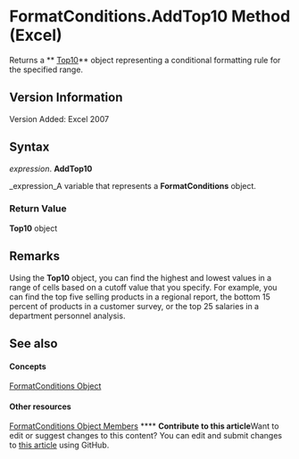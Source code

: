 
# FormatConditions.AddTop10 Method (Excel)

Returns a  ** [Top10](b94f4a4f-564c-d751-2b43-4b9482e048cc.md)** object representing a conditional formatting rule for the specified range.


## Version Information

Version Added: Excel 2007 


## Syntax

 _expression_. **AddTop10**

 _expression_A variable that represents a  **FormatConditions** object.


### Return Value

 **Top10** object


## Remarks

Using the  **Top10** object, you can find the highest and lowest values in a range of cells based on a cutoff value that you specify. For example, you can find the top five selling products in a regional report, the bottom 15 percent of products in a customer survey, or the top 25 salaries in a department personnel analysis.


## See also


#### Concepts


 [FormatConditions Object](2486d4b4-605c-76d8-132a-694c0c600a81.md)
#### Other resources


 [FormatConditions Object Members](0e5a3774-fe65-597f-9b97-3bba637b55cc.md)
****   **Contribute to this article**Want to edit or suggest changes to this content? You can edit and submit changes to  [this article](https://github.com/jhershey00/VBA_Excel_Test/OpenXMLCon/articles/e6998652-fb2c-201e-5334-298297d4b41e.md) using GitHub.

